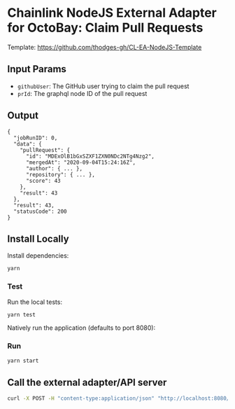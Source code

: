 # Chainlink NodeJS External Adapter for OctoBay: Claim Pull Requests

Template: https://github.com/thodges-gh/CL-EA-NodeJS-Template

## Input Params

- `githubUser`: The GitHub user trying to claim the pull request
- `prId`: The graphql node ID of the pull request

## Output

```
{
  "jobRunID": 0,
  "data": {
    "pullRequest": {
      "id": "MDExOlB1bGxSZXF1ZXN0NDc2NTg4Nzg2",
      "mergedAt": "2020-09-04T15:24:16Z",
      "author": { ... },
      "repository": { ... },
      "score": 43
    },
    "result": 43
  },
  "result": 43,
  "statusCode": 200
}
```

## Install Locally

Install dependencies:

```bash
yarn
```

### Test

Run the local tests:

```bash
yarn test
```

Natively run the application (defaults to port 8080):

### Run

```bash
yarn start
```

## Call the external adapter/API server

```bash
curl -X POST -H "content-type:application/json" "http://localhost:8080/" --data '{ "id": 0, "data": { "githubUser": "mktcode", "prId": "MDExOlB1bGxSZXF1ZXN0NDc2NTg4Nzg2" } }'
```
